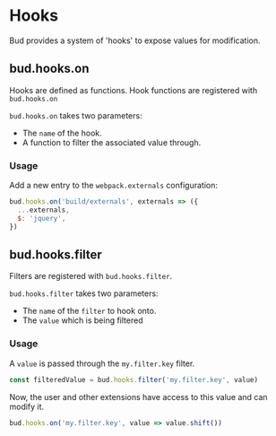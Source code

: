 # Hooks

Bud provides a system of 'hooks' to expose values for modification.

## bud.hooks.on

Hooks are defined as functions. Hook functions are registered with `bud.hooks.on`

`bud.hooks.on` takes two parameters:

- The `name` of the hook.
- A function to filter the associated value through.

### Usage

Add a new entry to the `webpack.externals` configuration:

```js
bud.hooks.on('build/externals', externals => ({
  ...externals,
  $: 'jquery',
})
```

## bud.hooks.filter

Filters are registered with `bud.hooks.filter`.

`bud.hooks.filter` takes two parameters:

- The `name` of the `filter` to hook onto.
- The `value` which is being filtered

### Usage

A `value` is passed through the `my.filter.key` filter.

```js
const filteredValue = bud.hooks.filter('my.filter.key', value)
```

Now, the user and other extensions have access to this value and can modify it.

```js
bud.hooks.on('my.filter.key', value => value.shift())
```
